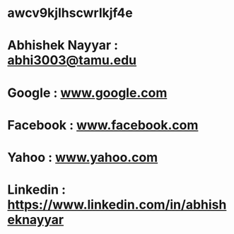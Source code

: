 # awcv9kjlhscwrlkjf4e
# Abhishek Nayyar : abhi3003@tamu.edu
# Google : www.google.com
# Facebook : www.facebook.com
# Yahoo : www.yahoo.com
# Linkedin : https://www.linkedin.com/in/abhisheknayyar
